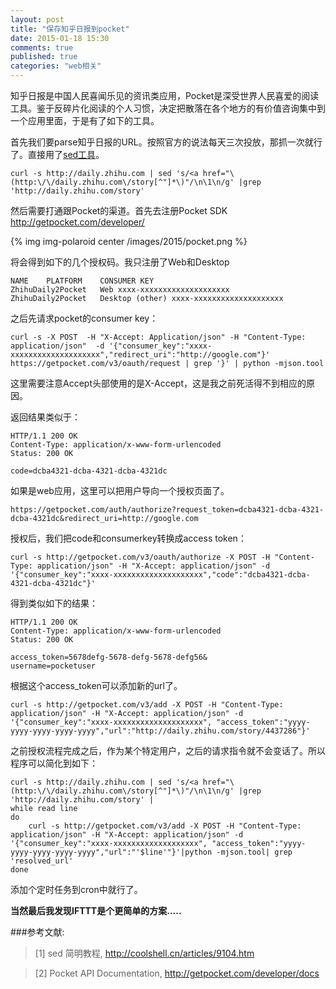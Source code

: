 ```yaml
---
layout: post
title: "保存知乎日报到pocket"
date: 2015-01-18 15:30
comments: true
published: true
categories: "web相关"
---
```

  知乎日报是中国人民喜闻乐见的资讯类应用，Pocket是深受世界人民喜爱的阅读工具。鉴于反碎片化阅读的个人习惯，决定把散落在各个地方的有价值咨询集中到一个应用里面，于是有了如下的工具。

  首先我们要parse知乎日报的URL。按照官方的说法每天三次投放，那抓一次就行了。直接用了[sed工具][1]。

	curl -s http://daily.zhihu.com | sed 's/<a href="\(http:\/\/daily.zhihu.com\/story[^"]*\)"/\n\1\n/g' |grep 'http://daily.zhihu.com/story'

<!--more-->
  
  然后需要打通跟Pocket的渠道。首先去注册Pocket SDK <http://getpocket.com/developer/>

  {% img img-polaroid center /images/2015/pocket.png %}

  将会得到如下的几个授权码。我只注册了Web和Desktop

  	NAME	PLATFORM	CONSUMER KEY
	ZhihuDaily2Pocket	Web	xxxx-xxxxxxxxxxxxxxxxxxxx
	ZhihuDaily2Pocket	Desktop (other)	xxxx-xxxxxxxxxxxxxxxxxxxx


  之后先请求pocket的consumer key：

  	curl -s -X POST  -H "X-Accept: Application/json" -H "Content-Type: application/json"  -d '{"consumer_key":"xxxx-xxxxxxxxxxxxxxxxxxxx","redirect_uri":"http://google.com"}'  https://getpocket.com/v3/oauth/request | grep '}' | python -mjson.tool

  这里需要注意Accept头部使用的是X-Accept，这是我之前死活得不到相应的原因。

  返回结果类似于：

	HTTP/1.1 200 OK
	Content-Type: application/x-www-form-urlencoded
	Status: 200 OK

	code=dcba4321-dcba-4321-dcba-4321dc
  
  如果是web应用，这里可以把用户导向一个授权页面了。

	https://getpocket.com/auth/authorize?request_token=dcba4321-dcba-4321-dcba-4321dc&redirect_uri=http://google.com
  
  授权后，我们把code和consumerkey转换成access token：

  	curl -s http://getpocket.com/v3/oauth/authorize -X POST -H "Content-Type: application/json" -H "X-Accept: application/json" -d '{"consumer_key":"xxxx-xxxxxxxxxxxxxxxxxxxx","code":"dcba4321-dcba-4321-dcba-4321dc"}'

  得到类似如下的结果：

	HTTP/1.1 200 OK
	Content-Type: application/x-www-form-urlencoded
	Status: 200 OK

	access_token=5678defg-5678-defg-5678-defg56&
	username=pocketuser

  根据这个access_token可以添加新的url了。

  	curl -s http://getpocket.com/v3/add -X POST -H "Content-Type: application/json" -H "X-Accept: application/json" -d '{"consumer_key":"xxxx-xxxxxxxxxxxxxxxxxxxx", "access_token":"yyyy-yyyy-yyyy-yyyy-yyyy","url":"http://daily.zhihu.com/story/4437286"}'


  之前授权流程完成之后，作为某个特定用户，之后的请求指令就不会变话了。所以程序可以简化到如下：

	curl -s http://daily.zhihu.com | sed 's/<a href="\(http:\/\/daily.zhihu.com\/story[^"]*\)"/\n\1\n/g' |grep 'http://daily.zhihu.com/story' |
	while read line
	do
		curl -s http://getpocket.com/v3/add -X POST -H "Content-Type: application/json" -H "X-Accept: application/json" -d '{"consumer_key":"xxxx-xxxxxxxxxxxxxxxxxxx", "access_token":"yyyy-yyyy-yyyy-yyyy-yyyy","url":"'$line'"}'|python -mjson.tool| grep 'resolved_url'
	done 
  
  添加个定时任务到cron中就行了。

  **当然最后我发现IFTTT是个更简单的方案.....**


[1]: http://coolshell.cn/articles/9104.htm   "sed 简明教程"
[2]: http://getpocket.com/developer/docs "Pocket API Documentation"
###参考文献:

>\[1] sed 简明教程, <http://coolshell.cn/articles/9104.htm>

>\[2] Pocket API Documentation, <http://getpocket.com/developer/docs>